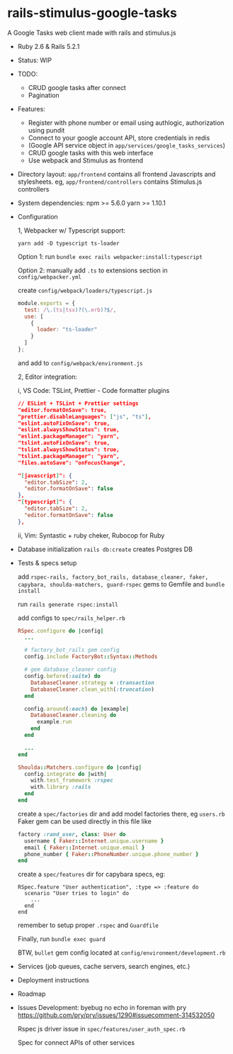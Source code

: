 # rails-stimulus-google-tasks

A Google Tasks web client made with rails and stimulus.js

- Ruby 2.6 & Rails 5.2.1

- Status: WIP

- TODO:
  * CRUD google tasks after connect
  * Pagination

- Features:
  * Register with phone number or email using authlogic, authorization using pundit
  * Connect to your google account API, store credentials in redis
  * (Google API service object in `app/services/google_tasks_services`)
  * CRUD google tasks with this web interface
  * Use webpack and Stimulus as frontend

- Directory layout: `app/frontend` contains all frontend Javascripts and stylesheets. eg, `app/frontend/controllers` contains Stimulus.js controllers

- System dependencies:
  npm >= 5.6.0
  yarn >= 1.10.1

- Configuration

  1, Webpacker w/ Typescript support:

  `yarn add -D typescript ts-loader`

  Option 1: run `bundle exec rails webpacker:install:typescript`

  Option 2: manually add `.ts` to extensions section in `config/webpacker.yml`

  create `config/webpack/loaders/typescript.js`

  ```js
  module.exports = {
    test: /\.(ts|tsx)?(\.erb)?$/,
    use: [
      {
        loader: "ts-loader"
      }
    ]
  };
  ```

  and add to `config/webpack/environment.js`

  2, Editor integration:

  i, VS Code: TSLint, Prettier - Code formatter plugins

  ```json
  // ESLint + TSLint + Prettier settings
  "editor.formatOnSave": true,
  "prettier.disableLanguages": ["js", "ts"],
  "eslint.autoFixOnSave": true,
  "eslint.alwaysShowStatus": true,
  "eslint.packageManager": "yarn",
  "tslint.autoFixOnSave": true,
  "tslint.alwaysShowStatus": true,
  "tslint.packageManager": "yarn",
  "files.autoSave": "onFocusChange",

  "[javascript]": {
    "editor.tabSize": 2,
    "editor.formatOnSave": false
  },
  "[typescript]": {
    "editor.tabSize": 2,
    "editor.formatOnSave": false
  },
  ```

  ii, Vim: Syntastic + ruby cheker, Rubocop for Ruby

- Database initialization
  `rails db:create` creates Postgres DB

- Tests & specs setup

  add `rspec-rails, factory_bot_rails, database_cleaner, faker, capybara, shoulda-matchers, guard-rspec` gems to Gemfile and `bundle install`

  run `rails generate rspec:install`

  add configs to `spec/rails_helper.rb`

  ```ruby
  RSpec.configure do |config|
    ...

    # factory_bot_rails gem config
    config.include FactoryBot::Syntax::Methods

    # gem database_cleaner config
    config.before(:suite) do
      DatabaseCleaner.strategy = :transaction
      DatabaseCleaner.clean_with(:truncation)
    end

    config.around(:each) do |example|
      DatabaseCleaner.cleaning do
        example.run
      end
    end

    ...
  end

  Shoulda::Matchers.configure do |config|
    config.integrate do |with|
      with.test_framework :rspec
      with.library :rails
    end
  end
  ```

  create a `spec/factories` dir and add model factories there, eg
  `users.rb` Faker gem can be used directly in this file like

  ```ruby
  factory :rand_user, class: User do
    username { Faker::Internet.unique.username }
    email { Faker::Internet.unique.email }
    phone_number { Faker::PhoneNumber.unique.phone_number }
  end
  ```

  create a `spec/features` dir for capybara specs, eg:

  ```
  RSpec.feature "User authentication", :type => :feature do
    scenario "User tries to login" do
      ...
    end
  end
  ```

  remember to setup proper `.rspec` and `Guardfile`

  Finally, run `bundle exec guard`

  BTW, `bullet` gem config located at
  `config/environment/development.rb`

- Services (job queues, cache servers, search engines, etc.)

- Deployment instructions

- Roadmap

- Issues
  Development: byebug no echo in foreman with pry <https://github.com/pry/pry/issues/1290#issuecomment-314532050>

  Rspec js driver issue in ``spec/features/user_auth_spec.rb``

  Spec for connect APIs of other services

